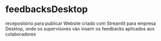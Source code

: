 # feedbacksDesktop
recepositório para publicar Website criado com Streamlit para empresa Desktop, onde os supervisores vão inserir os feedbacks aplicados aos colaboradores
